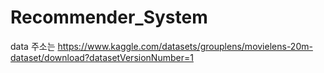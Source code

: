 # Recommender_System
data 주소는 https://www.kaggle.com/datasets/grouplens/movielens-20m-dataset/download?datasetVersionNumber=1
